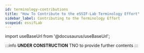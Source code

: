 ```yaml
---
id: terminology-contributions
title: "How To Contribute to the eSSIF-Lab Terminology Effort"
sidebar_label: Contributing to the Terminology Effort
scopeid: essifLab
---
```


import useBaseUrl from '@docusaurus/useBaseUrl';

:::info **UNDER CONSTRUCTION**
TNO to provide further contents
:::

